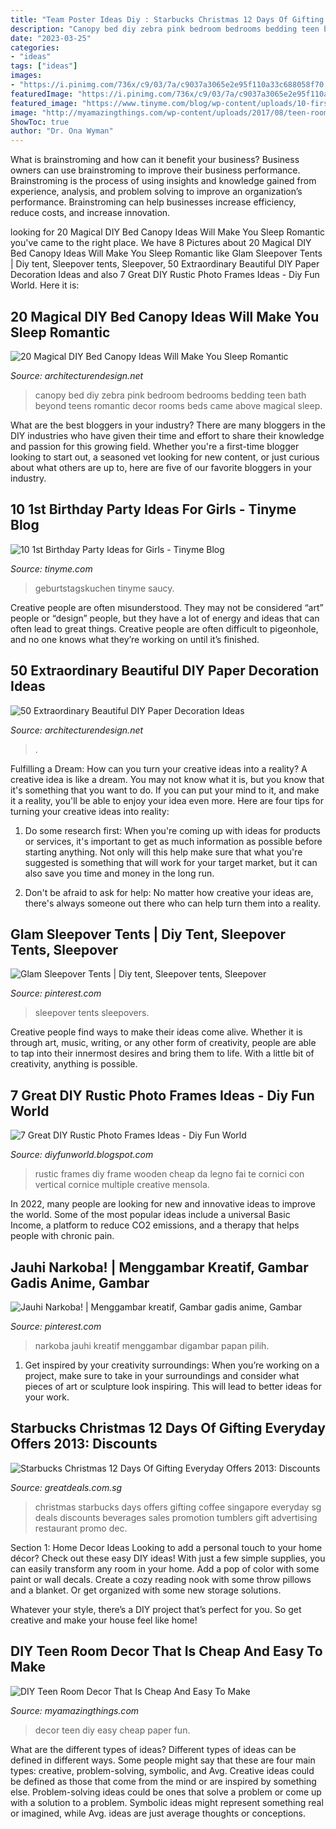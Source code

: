 ```yaml
---
title: "Team Poster Ideas Diy : Starbucks Christmas 12 Days Of Gifting Everyday Offers 2013: Discounts"
description: "Canopy bed diy zebra pink bedroom bedrooms bedding teen bath beyond teens romantic decor rooms beds came above magical sleep"
date: "2023-03-25"
categories:
- "ideas"
tags: ["ideas"]
images:
- "https://i.pinimg.com/736x/c9/03/7a/c9037a3065e2e95f110a33c688058f70.jpg"
featuredImage: "https://i.pinimg.com/736x/c9/03/7a/c9037a3065e2e95f110a33c688058f70.jpg"
featured_image: "https://www.tinyme.com/blog/wp-content/uploads/10-first-birthday-party-ideas-for-girls/10-First-Birthday-Party-Ideas-for-Girls-1.jpg"
image: "http://myamazingthings.com/wp-content/uploads/2017/08/teen-room-decor-2.jpg"
ShowToc: true
author: "Dr. Ona Wyman"
---
```



What is brainstroming and how can it benefit your business?
Business owners can use brainstroming to improve their business performance. Brainstroming is the process of using insights and knowledge gained from experience, analysis, and problem solving to improve an organization’s performance. Brainstroming can help businesses increase efficiency, reduce costs, and increase innovation.

	

		
looking for 20 Magical DIY Bed Canopy Ideas Will Make You Sleep Romantic you've came to the right place. We have 8 Pictures about 20 Magical DIY Bed Canopy Ideas Will Make You Sleep Romantic like Glam Sleepover Tents | Diy tent, Sleepover tents, Sleepover, 50 Extraordinary Beautiful DIY Paper Decoration Ideas and also 7 Great DIY Rustic Photo Frames Ideas - Diy Fun World. Here it is:
		
    
## 20 Magical DIY Bed Canopy Ideas Will Make You Sleep Romantic

<img loading=lazy src="http://cdn.architecturendesign.net/wp-content/uploads/2015/07/AD-DIY-Bed-Canopy-18.jpg" onerror="this.onerror=null;this.src='https://tse4.mm.bing.net/th?id=OIP.AKjCfW2kRfPpCNHvgzt2rgHaJ7&amp;pid=15.1';" alt="20 Magical DIY Bed Canopy Ideas Will Make You Sleep Romantic">

_Source: architecturendesign.net_

>canopy bed diy zebra pink bedroom bedrooms bedding teen bath beyond teens romantic decor rooms beds came above magical sleep. 

	

What are the best bloggers in your industry?
There are many bloggers in the DIY industries who have given their time and effort to share their knowledge and passion for this growing field. Whether you're a first-time blogger looking to start out, a seasoned vet looking for new content, or just curious about what others are up to, here are five of our favorite bloggers in your industry.

    
## 10 1st Birthday Party Ideas For Girls - Tinyme Blog

<img loading=lazy src="https://www.tinyme.com/blog/wp-content/uploads/10-first-birthday-party-ideas-for-girls/10-First-Birthday-Party-Ideas-for-Girls-1.jpg" onerror="this.onerror=null;this.src='https://tse4.mm.bing.net/th?id=OIP.hMO3h5LCsxsq32oOpHAVCwHaLG&amp;pid=15.1';" alt="10 1st Birthday Party Ideas for Girls - Tinyme Blog">

_Source: tinyme.com_

>geburtstagskuchen tinyme saucy. 

	

Creative people are often misunderstood. They may not be considered “art” people or “design” people, but they have a lot of energy and ideas that can often lead to great things. Creative people are often difficult to pigeonhole, and no one knows what they’re working on until it’s finished.

    
## 50 Extraordinary Beautiful DIY Paper Decoration Ideas

<img loading=lazy src="https://cdn.architecturendesign.net/wp-content/uploads/2016/01/AD-Extraordinary-Beautiful-DIY-Paper-Decoration-Ideas-36.jpg" onerror="this.onerror=null;this.src='https://tse4.mm.bing.net/th?id=OIP.ZXogqIV7EgQuTIKogp1UsgHaKD&amp;pid=15.1';" alt="50 Extraordinary Beautiful DIY Paper Decoration Ideas">

_Source: architecturendesign.net_

>. 

	

Fulfilling a Dream: How can you turn your creative ideas into a reality?
A creative idea is like a dream. You may not know what it is, but you know that it's something that you want to do. If you can put your mind to it, and make it a reality, you'll be able to enjoy your idea even more. Here are four tips for turning your creative ideas into reality:
1. Do some research first: When you're coming up with ideas for products or services, it's important to get as much information as possible before starting anything. Not only will this help make sure that what you're suggested is something that will work for your target market, but it can also save you time and money in the long run.

2. Don't be afraid to ask for help: No matter how creative your ideas are, there's always someone out there who can help turn them into a reality.

    
## Glam Sleepover Tents | Diy Tent, Sleepover Tents, Sleepover

<img loading=lazy src="https://i.pinimg.com/736x/c9/03/7a/c9037a3065e2e95f110a33c688058f70.jpg" onerror="this.onerror=null;this.src='https://tse4.mm.bing.net/th?id=OIP.9UihzsQP10r9VW2f_2haOgHaJ3&amp;pid=15.1';" alt="Glam Sleepover Tents | Diy tent, Sleepover tents, Sleepover">

_Source: pinterest.com_

>sleepover tents sleepovers. 

	

Creative people find ways to make their ideas come alive. Whether it is through art, music, writing, or any other form of creativity, people are able to tap into their innermost desires and bring them to life. With a little bit of creativity, anything is possible.

    
## 7 Great DIY Rustic Photo Frames Ideas - Diy Fun World

<img loading=lazy src="http://2.bp.blogspot.com/-lbbuwcmlScE/UvoI0OIgB3I/AAAAAAAAJU0/6ZUDeTGprmQ/s1600/DIY+Rustic+Photo+Frames+Ideas6.jpg" onerror="this.onerror=null;this.src='https://tse3.mm.bing.net/th?id=OIP.2p91tYsEnEFsyiAn3mXgggHaKX&amp;pid=15.1';" alt="7 Great DIY Rustic Photo Frames Ideas - Diy Fun World">

_Source: diyfunworld.blogspot.com_

>rustic frames diy frame wooden cheap da legno fai te cornici con vertical cornice multiple creative mensola. 

	

In 2022, many people are looking for new and innovative ideas to improve the world. Some of the most popular ideas include a universal Basic Income, a platform to reduce CO2 emissions, and a therapy that helps people with chronic pain.

    
## Jauhi Narkoba! | Menggambar Kreatif, Gambar Gadis Anime, Gambar

<img loading=lazy src="https://i.pinimg.com/736x/a3/f4/18/a3f418e26c4bc9b56beca5fa0aa8851a.jpg" onerror="this.onerror=null;this.src='https://tse1.mm.bing.net/th?id=OIP.0LC1ysvt96dKsMHL2SjFJAHaKW&amp;pid=15.1';" alt="Jauhi Narkoba! | Menggambar kreatif, Gambar gadis anime, Gambar">

_Source: pinterest.com_

>narkoba jauhi kreatif menggambar digambar papan pilih. 

	

1. Get inspired by your creativity surroundings: When you’re working on a project, make sure to take in your surroundings and consider what pieces of art or sculpture look inspiring. This will lead to better ideas for your work.

    
## Starbucks Christmas 12 Days Of Gifting Everyday Offers 2013: Discounts

<img loading=lazy src="http://cdn.greatdeals.com.sg/wp-content/uploads/2013/11/10074349/starbucks-christmas-everyday-offers-2013.jpg" onerror="this.onerror=null;this.src='https://tse1.mm.bing.net/th?id=OIP.jVD-jmoUV_sBHKkL8exD2QHaKe&amp;pid=15.1';" alt="Starbucks Christmas 12 Days Of Gifting Everyday Offers 2013: Discounts">

_Source: greatdeals.com.sg_

>christmas starbucks days offers gifting coffee singapore everyday sg deals discounts beverages sales promotion tumblers gift advertising restaurant promo dec. 

	

Section 1: Home Decor Ideas
Looking to add a personal touch to your home décor? Check out these easy DIY ideas!
With just a few simple supplies, you can easily transform any room in your home. Add a pop of color with some paint or wall decals. Create a cozy reading nook with some throw pillows and a blanket. Or get organized with some new storage solutions.

Whatever your style, there’s a DIY project that’s perfect for you. So get creative and make your house feel like home!

    
## DIY Teen Room Decor That Is Cheap And Easy To Make

<img loading=lazy src="http://myamazingthings.com/wp-content/uploads/2017/08/teen-room-decor-2.jpg" onerror="this.onerror=null;this.src='https://tse2.mm.bing.net/th?id=OIP.xMoLQ4N49Rz31OvP63trkAHaLH&amp;pid=15.1';" alt="DIY Teen Room Decor That Is Cheap And Easy To Make">

_Source: myamazingthings.com_

>decor teen diy easy cheap paper fun. 

	

What are the different types of ideas?
Different types of ideas can be defined in different ways. Some people might say that these are four main types: creative, problem-solving, symbolic, and Avg.
Creative ideas could be defined as those that come from the mind or are inspired by something else. Problem-solving ideas could be ones that solve a problem or come up with a solution to a problem. Symbolic ideas might represent something real or imagined, while Avg. ideas are just average thoughts or conceptions.

